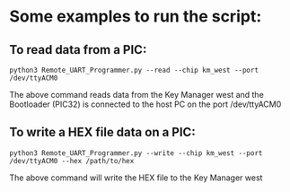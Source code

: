 # Some examples to run the script:

## To read data from a PIC:

`python3 Remote_UART_Programmer.py --read --chip km_west --port /dev/ttyACM0`

The above command reads data from the Key Manager west and the Bootloader (PIC32) is connected to the host PC on the port /dev/ttyACM0

## To write a HEX file data on a PIC:

`python3 Remote_UART_Programmer.py --write --chip km_west --port /dev/ttyACM0 --hex /path/to/hex`

The above command will write the HEX file to the Key Manager west
